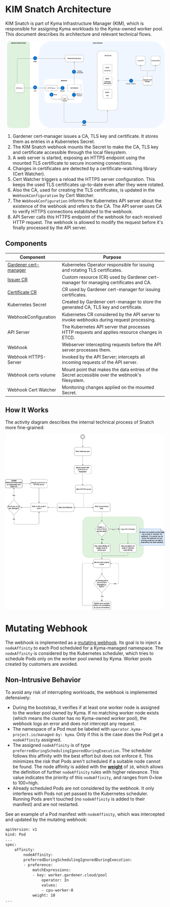# KIM Snatch Architecture

KIM Snatch is part of Kyma Infrastructure Manager (KIM), which is responsible for assigning Kyma workloads to the Kyma-owned worker pool. This document describes its architecture and relevant technical flows.

![Snatch Architecture](./assets/architecture-webhook.svg)

1) Gardener cert-manager issues a CA, TLS key and certificate. It stores them as entries in a Kubernetes Secret.
2) The KIM Snatch webhook mounts the Secret to make the CA, TLS key and certificate accessible through the local filesystem.
3) A web server is started, exposing an HTTPS endpoint using the mounted TLS certificate to secure incoming connections.
4) Changes in certificates are detected by a certificate-watching library (Cert Watcher).
5) Cert Watcher triggers a reload the HTTPS server configuration. This keeps the used TLS certificates up-to-date even after they were rotated.
6) Also the CA, used for creating the TLS certificates, is updated in the `WebhookConfiguration` by Cert Watcher.
7) The `WebhookConfiguration` informs the Kubernetes API server about the existence of the webhook and refers to the CA. The API server uses CA to verify HTTPS connections established to the webhook.
8) API Server calls this HTTPS endpoint of the webhook for each received HTTP request. The webhook is allowed to modify the request before it's finally processed by the API server.


## Components

|Component|Purpose
|--|--|
|[Gardener cert-manager](https://github.com/gardener/cert-management)|Kubernetes Operator responsible for issuing and rotating TLS certificates.|
|[Issuer CR](https://github.com/gardener/cert-management?tab=readme-ov-file#setting-up-issuers)|Custom resource (CR) used by Gardener cert-manager for managing certificates and CA.|
|[Certificate CR](https://github.com/gardener/cert-management?tab=readme-ov-file#requesting-a-certificate)|CR used by Gardener cert-manager for issuing certificates.|
|Kubernetes Secret|Created by Gardener cert-manager to store the generated CA, TLS key and certificate.|
|WebhookConfiguration|Kubernetes CR considered by the API server to invoke webhooks during request processing.|
|API Server|The Kubernetes API server that processes HTTP requests and applies resource changes in ETCD.|
|Webhook|Webserver intercepting requests before the API server processes them.|
|Webhook HTTPS-Server|Invoked by the API Server; intercepts all incoming requests of the API server.|
|Webhook certs volume|Mount point that makes the data entries of the Secret accessible over the webhook's filesystem.|
|Webhook Cert Watcher|Monitoring changes applied on the mounted Secret.|

## How It Works

The activity diagram describes the internal technical process of Snatch more fine-grained:

![Flow](./assets/flow-snatch.svg)

# Mutating Webhook

The webhook is implemented as a [mutating webhook](https://kubernetes.io/docs/reference/access-authn-authz/admission-controllers/#mutatingadmissionwebhook). Its goal is to inject a `nodeAffinity` to each Pod scheduled for a Kyma-managed namespace. The `nodeAffinity` is considered by the Kubernetes scheduler, which tries to schedule Pods only on the worker pool owned by Kyma. Worker pools created by customers are avoided.

## Non-Intrusive Behavior
To avoid any risk of interrupting workloads, the webhook is implemented defensively:

* During the bootstrap, it verifies if at least one worker node is assigned to the worker pool owned by Kyma. If no matching worker node exists (which means the cluster has no Kyma-owned worker pool), the webhook logs an error and does not intercept any request.
* The namespace of a Pod must be labeled with `operator.kyma-project.io/managed-by: kyma`. Only if this is the case does the Pod get a `nodeAffinity` assigned.
* The assigned `nodeAffinity` is of type `preferredDuringSchedulingIgnoredDuringExecution`. The scheduler follows this affinity with the best effort but does not enforce it. This minimizes the risk that Pods aren't scheduled if a suitable node cannot be found. The node affinity is added with the  [**weight**](https://kubernetes.io/docs/reference/generated/kubernetes-api/v1.32/#preferredschedulingterm-v1-core) of `10`, which allows the definition of further `nodeAffinity` rules with higher relevance. This value indicates the priority of this `nodeAffinity`, and ranges from 0=low to 100=high. 
* Already scheduled Pods are not considered by the webhook. It only interferes with Pods not yet passed to the Kubernetes scheduler. Running Pods aren't touched (no `nodeAffinity` is added to their manifest) and are not restarted.

See an example of a Pod manifest with `nodeAffinity`, which was intercepted and updated by the mutating webhook:

    apiVersion: v1
    kind: Pod
    ...
    spec:
        affinity:
            nodeAffinity:
            preferredDuringSchedulingIgnoredDuringExecution:
            - preference:
                matchExpressions:
                - key: worker.gardener.cloud/pool
                    operator: In
                    values:
                    - cpu-worker-0
                weight: 10
    ...

